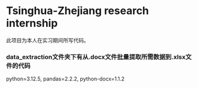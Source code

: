 # Tsinghua-Zhejiang research internship
此项目为本人在实习期间所写代码。
### data_extraction文件夹下有从.docx文件批量提取所需数据到.xlsx文件的代码
python=3.12.5, pandas=2.2.2, python-docx=1.1.2
